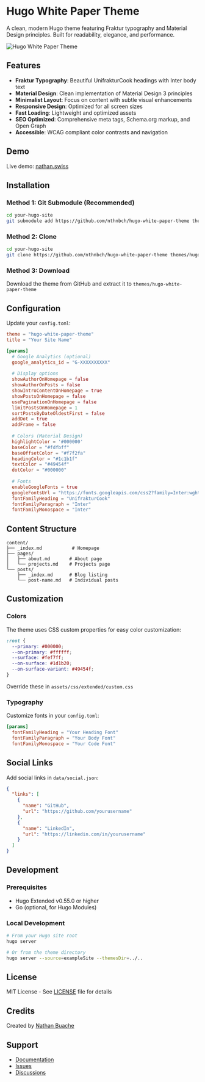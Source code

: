 # Hugo White Paper Theme

A clean, modern Hugo theme featuring Fraktur typography and Material Design principles. Built for readability, elegance, and performance.

![Hugo White Paper Theme](https://nathan.swiss/screenshot.png)

## Features

- **Fraktur Typography**: Beautiful UnifrakturCook headings with Inter body text
- **Material Design**: Clean implementation of Material Design 3 principles
- **Minimalist Layout**: Focus on content with subtle visual enhancements
- **Responsive Design**: Optimized for all screen sizes
- **Fast Loading**: Lightweight and optimized assets
- **SEO Optimized**: Comprehensive meta tags, Schema.org markup, and Open Graph
- **Accessible**: WCAG compliant color contrasts and navigation

## Demo

Live demo: [nathan.swiss](https://nathan.swiss)

## Installation

### Method 1: Git Submodule (Recommended)

```bash
cd your-hugo-site
git submodule add https://github.com/nthnbch/hugo-white-paper-theme themes/hugo-white-paper-theme
```

### Method 2: Clone

```bash
cd your-hugo-site
git clone https://github.com/nthnbch/hugo-white-paper-theme themes/hugo-white-paper-theme
```

### Method 3: Download

Download the theme from GitHub and extract it to `themes/hugo-white-paper-theme`

## Configuration

Update your `config.toml`:

```toml
theme = "hugo-white-paper-theme"
title = "Your Site Name"

[params]
  # Google Analytics (optional)
  google_analytics_id = "G-XXXXXXXXXX"
  
  # Display options
  showAuthorOnHomepage = false
  showAuthorOnPosts = false
  showIntroContentOnHomepage = true
  showPostsOnHomepage = false
  usePaginationOnHomepage = false
  limitPostsOnHomepage = 1
  sortPostsByDateOldestFirst = false
  addDot = true
  addFrame = false
  
  # Colors (Material Design)
  highlightColor = '#000000'
  baseColor = "#fdfbff"
  baseOffsetColor = "#f7f2fa"
  headingColor = "#1c1b1f"
  textColor = "#49454f"
  dotColor = "#000000"
  
  # Fonts
  enableGoogleFonts = true 
  googleFontsUrl = "https://fonts.googleapis.com/css2?family=Inter:wght@100;200;300;400;500;600;700;800;900&family=UnifrakturCook:wght@700&display=swap"
  fontFamilyHeading = "UnifrakturCook"
  fontFamilyParagraph = "Inter"
  fontFamilyMonospace = "Inter"
```

## Content Structure

```
content/
├── _index.md           # Homepage
├── pages/
│   ├── about.md       # About page
│   └── projects.md    # Projects page
└── posts/
    ├── _index.md      # Blog listing
    └── post-name.md   # Individual posts
```

## Customization

### Colors

The theme uses CSS custom properties for easy color customization:

```css
:root {
  --primary: #000000;
  --on-primary: #ffffff;
  --surface: #fef7ff;
  --on-surface: #1d1b20;
  --on-surface-variant: #49454f;
}
```

Override these in `assets/css/extended/custom.css`

### Typography

Customize fonts in your `config.toml`:

```toml
[params]
  fontFamilyHeading = "Your Heading Font"
  fontFamilyParagraph = "Your Body Font"
  fontFamilyMonospace = "Your Code Font"
```

## Social Links

Add social links in `data/social.json`:

```json
{
  "links": [
    {
      "name": "GitHub",
      "url": "https://github.com/yourusername"
    },
    {
      "name": "LinkedIn",
      "url": "https://linkedin.com/in/yourusername"
    }
  ]
}
```

## Development

### Prerequisites

- Hugo Extended v0.55.0 or higher
- Go (optional, for Hugo Modules)

### Local Development

```bash
# From your Hugo site root
hugo server

# Or from the theme directory
hugo server --source=exampleSite --themesDir=../..
```

## License

MIT License - See [LICENSE](LICENSE) file for details

## Credits

Created by [Nathan Buache](https://nathan.swiss)

## Support

- [Documentation](https://github.com/nthnbch/hugo-white-paper-theme/wiki)
- [Issues](https://github.com/nthnbch/hugo-white-paper-theme/issues)
- [Discussions](https://github.com/nthnbch/hugo-white-paper-theme/discussions)
